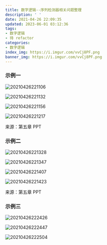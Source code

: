 ```yaml
---
title: 数字逻辑--序列检测器相关问题整理
description: ' '
date: 2021-04-26 22:09:35
updated: 2023-06-01 03:12:36
tags:
- 数字逻辑
- 待 refactor
categories:
- 数字逻辑
index_img: https://i.imgur.com/vvCj8PF.png
banner_img: https://i.imgur.com/vvCj8PF.png
---
```


### 示例一

![20210426221106](https://cdn.jsdelivr.net/gh/fanlumaster/BlogMaps@master/blogs/pictures/20210426221106.png)

![20210426221132](https://cdn.jsdelivr.net/gh/fanlumaster/BlogMaps@master/blogs/pictures/20210426221132.png)

![20210426221156](https://cdn.jsdelivr.net/gh/fanlumaster/BlogMaps@master/blogs/pictures/20210426221156.png)

![20210426221217](https://cdn.jsdelivr.net/gh/fanlumaster/BlogMaps@master/blogs/pictures/20210426221217.png)

来源：第五章 PPT

### 示例二

![20210426221328](https://cdn.jsdelivr.net/gh/fanlumaster/BlogMaps@master/blogs/pictures/20210426221328.png)

![20210426221347](https://cdn.jsdelivr.net/gh/fanlumaster/BlogMaps@master/blogs/pictures/20210426221347.png)

![20210426221407](https://cdn.jsdelivr.net/gh/fanlumaster/BlogMaps@master/blogs/pictures/20210426221407.png)

![20210426221423](https://cdn.jsdelivr.net/gh/fanlumaster/BlogMaps@master/blogs/pictures/20210426221423.png)

来源：第五章 PPT

### 示例三

![20210426222426](https://cdn.jsdelivr.net/gh/fanlumaster/BlogMaps@master/blogs/pictures/20210426222426.png)

![20210426222447](https://cdn.jsdelivr.net/gh/fanlumaster/BlogMaps@master/blogs/pictures/20210426222447.png)

![20210426222504](https://cdn.jsdelivr.net/gh/fanlumaster/BlogMaps@master/blogs/pictures/20210426222504.png)
